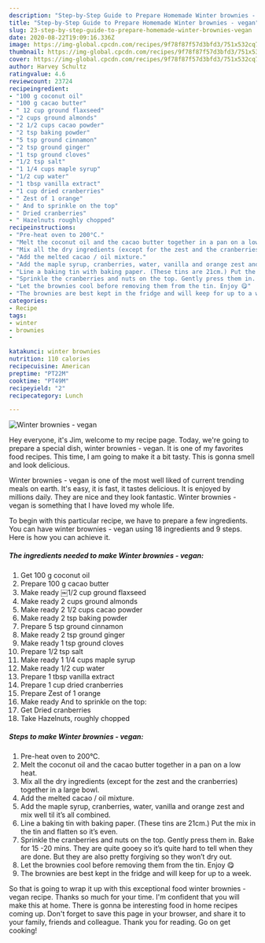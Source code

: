```yaml
---
description: "Step-by-Step Guide to Prepare Homemade Winter brownies - vegan"
title: "Step-by-Step Guide to Prepare Homemade Winter brownies - vegan"
slug: 23-step-by-step-guide-to-prepare-homemade-winter-brownies-vegan
date: 2020-08-22T19:09:16.336Z
image: https://img-global.cpcdn.com/recipes/9f78f87f57d3bfd3/751x532cq70/winter-brownies-vegan-recipe-main-photo.jpg
thumbnail: https://img-global.cpcdn.com/recipes/9f78f87f57d3bfd3/751x532cq70/winter-brownies-vegan-recipe-main-photo.jpg
cover: https://img-global.cpcdn.com/recipes/9f78f87f57d3bfd3/751x532cq70/winter-brownies-vegan-recipe-main-photo.jpg
author: Harvey Schultz
ratingvalue: 4.6
reviewcount: 23724
recipeingredient:
- "100 g coconut oil"
- "100 g cacao butter"
- " 12 cup ground flaxseed"
- "2 cups ground almonds"
- "2 1/2 cups cacao powder"
- "2 tsp baking powder"
- "5 tsp ground cinnamon"
- "2 tsp ground ginger"
- "1 tsp ground cloves"
- "1/2 tsp salt"
- "1 1/4 cups maple syrup"
- "1/2 cup water"
- "1 tbsp vanilla extract"
- "1 cup dried cranberries"
- " Zest of 1 orange"
- " And to sprinkle on the top"
- " Dried cranberries"
- " Hazelnuts roughly chopped"
recipeinstructions:
- "Pre-heat oven to 200°C."
- "Melt the coconut oil and the cacao butter together in a pan on a low heat."
- "Mix all the dry ingredients (except for the zest and the cranberries) together in a large bowl."
- "Add the melted cacao / oil mixture."
- "Add the maple syrup, cranberries, water, vanilla and orange zest and mix well til it’s all combined."
- "Line a baking tin with baking paper. (These tins are 21cm.) Put the mix in the tin and flatten so it’s even."
- "Sprinkle the cranberries and nuts on the top. Gently press them in. Bake for 15 -20 mins. They are quite gooey so it’s quite hard to tell when they are done. But they are also pretty forgiving so they won’t dry out."
- "Let the brownies cool before removing them from the tin. Enjoy 😋"
- "The brownies are best kept in the fridge and will keep for up to a week."
categories:
- Recipe
tags:
- winter
- brownies
- 

katakunci: winter brownies  
nutrition: 110 calories
recipecuisine: American
preptime: "PT22M"
cooktime: "PT49M"
recipeyield: "2"
recipecategory: Lunch

---
```



![Winter brownies - vegan](https://img-global.cpcdn.com/recipes/9f78f87f57d3bfd3/751x532cq70/winter-brownies-vegan-recipe-main-photo.jpg)

Hey everyone, it's Jim, welcome to my recipe page. Today, we're going to prepare a special dish, winter brownies - vegan. It is one of my favorites food recipes. This time, I am going to make it a bit tasty. This is gonna smell and look delicious.

Winter brownies - vegan is one of the most well liked of current trending meals on earth. It's easy, it is fast, it tastes delicious. It is enjoyed by millions daily. They are nice and they look fantastic. Winter brownies - vegan is something that I have loved my whole life.




To begin with this particular recipe, we have to prepare a few ingredients. You can have winter brownies - vegan using 18 ingredients and 9 steps. Here is how you can achieve it.

<!--inarticleads1-->

##### The ingredients needed to make Winter brownies - vegan:

1. Get 100 g coconut oil
1. Prepare 100 g cacao butter
1. Make ready  ￼1/2 cup ground flaxseed
1. Make ready 2 cups ground almonds
1. Make ready 2 1/2 cups cacao powder
1. Make ready 2 tsp baking powder
1. Prepare 5 tsp ground cinnamon
1. Make ready 2 tsp ground ginger
1. Make ready 1 tsp ground cloves
1. Prepare 1/2 tsp salt
1. Make ready 1 1/4 cups maple syrup
1. Make ready 1/2 cup water
1. Prepare 1 tbsp vanilla extract
1. Prepare 1 cup dried cranberries
1. Prepare  Zest of 1 orange
1. Make ready  And to sprinkle on the top:
1. Get  Dried cranberries
1. Take  Hazelnuts, roughly chopped




<!--inarticleads2-->

##### Steps to make Winter brownies - vegan:

1. Pre-heat oven to 200°C.
1. Melt the coconut oil and the cacao butter together in a pan on a low heat.
1. Mix all the dry ingredients (except for the zest and the cranberries) together in a large bowl.
1. Add the melted cacao / oil mixture.
1. Add the maple syrup, cranberries, water, vanilla and orange zest and mix well til it’s all combined.
1. Line a baking tin with baking paper. (These tins are 21cm.) Put the mix in the tin and flatten so it’s even.
1. Sprinkle the cranberries and nuts on the top. Gently press them in. Bake for 15 -20 mins. They are quite gooey so it’s quite hard to tell when they are done. But they are also pretty forgiving so they won’t dry out.
1. Let the brownies cool before removing them from the tin. Enjoy 😋
1. The brownies are best kept in the fridge and will keep for up to a week.




So that is going to wrap it up with this exceptional food winter brownies - vegan recipe. Thanks so much for your time. I'm confident that you will make this at home. There is gonna be interesting food in home recipes coming up. Don't forget to save this page in your browser, and share it to your family, friends and colleague. Thank you for reading. Go on get cooking!
